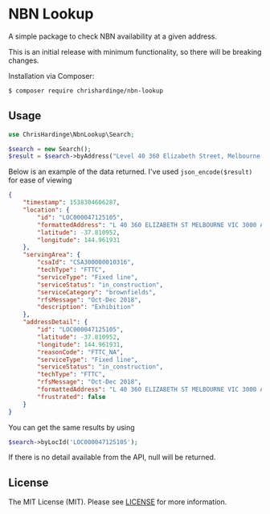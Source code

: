 # NBN Lookup
A simple package to check NBN availability at a given address.

This is an initial release with minimum functionality, so there will be breaking changes.

Installation via Composer:

``` bash
$ composer require chrishardinge/nbn-lookup
```

Usage
-----

``` php
use ChrisHardinge\NbnLookup\Search;

$search = new Search();
$result = $search->byAddress("Level 40 360 Elizabeth Street, Melbourne Victoria 3000");

```
Below is an example of the data returned. I've used `json_encode($result)` for ease of viewing
``` json
{
    "timestamp": 1538304606287,
    "location": {
        "id": "LOC000047125105",
        "formattedAddress": "L 40 360 ELIZABETH ST MELBOURNE VIC 3000 Australia",
        "latitude": -37.810952,
        "longitude": 144.961931
    },
    "servingArea": {
        "csaId": "CSA300000010316",
        "techType": "FTTC",
        "serviceType": "Fixed line",
        "serviceStatus": "in_construction",
        "serviceCategory": "brownfields",
        "rfsMessage": "Oct-Dec 2018",
        "description": "Exhibition"
    },
    "addressDetail": {
        "id": "LOC000047125105",
        "latitude": -37.810952,
        "longitude": 144.961931,
        "reasonCode": "FTTC_NA",
        "serviceType": "Fixed line",
        "serviceStatus": "in_construction",
        "techType": "FTTC",
        "rfsMessage": "Oct-Dec 2018",
        "formattedAddress": "L 40 360 ELIZABETH ST MELBOURNE VIC 3000 Australia",
        "frustrated": false
    }
}
```
You can get the same results by using
```php
$search->byLocId('LOC000047125105');
```
If there is no detail available from the API, null will be returned.

License
-------

The MIT License (MIT). Please see [LICENSE](LICENSE) for more information.
